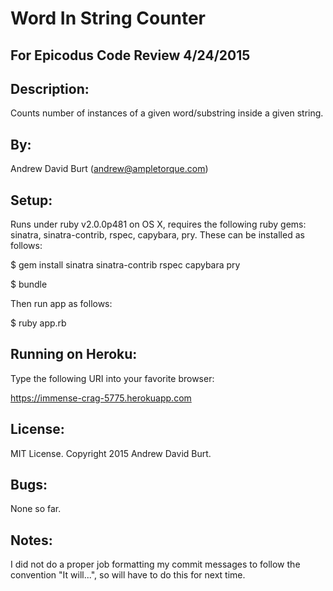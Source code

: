 Word In String Counter
======================
For Epicodus Code Review 4/24/2015
----------------------------------

Description:
------------
Counts number of instances of a given word/substring inside a given string.

By:
---
Andrew David Burt (andrew@ampletorque.com)

Setup:
------
Runs under ruby v2.0.0p481 on OS X, requires the following ruby gems: sinatra, sinatra-contrib, rspec, capybara, pry.  These can be installed as follows:

$ gem install sinatra sinatra-contrib rspec capybara pry

$ bundle

Then run app as follows:

$ ruby app.rb

Running on Heroku:
------------------
Type the following URI into your favorite browser:

https://immense-crag-5775.herokuapp.com

License:
--------
MIT License. Copyright 2015 Andrew David Burt.

Bugs:
-----
None so far.

Notes:
------
I did not do a proper job formatting my commit messages to follow the convention "It will...", so will have to do this for next time.
